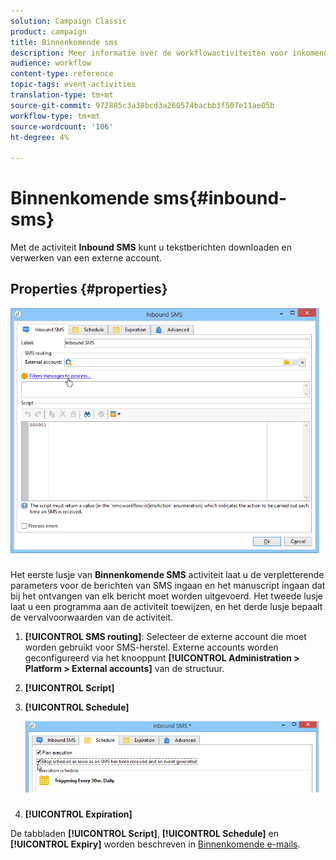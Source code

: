 ```yaml
---
solution: Campaign Classic
product: campaign
title: Binnenkomende sms
description: Meer informatie over de workflowactiviteiten voor inkomende SMS
audience: workflow
content-type: reference
topic-tags: event-activities
translation-type: tm+mt
source-git-commit: 972885c3a38bcd3a260574bacbb3f507e11ae05b
workflow-type: tm+mt
source-wordcount: '106'
ht-degree: 4%

---
```



# Binnenkomende sms{#inbound-sms}

Met de activiteit **Inbound SMS** kunt u tekstberichten downloaden en verwerken van een externe account.

## Properties {#properties}

![](assets/sms_rec_edit.png)

Het eerste lusje van **Binnenkomende SMS** activiteit laat u de verpletterende parameters voor de berichten van SMS ingaan en het manuscript ingaan dat bij het ontvangen van elk bericht moet worden uitgevoerd. Het tweede lusje laat u een programma aan de activiteit toewijzen, en het derde lusje bepaalt de vervalvoorwaarden van de activiteit.

1. **[!UICONTROL SMS routing]**: Selecteer de externe account die moet worden gebruikt voor SMS-herstel. Externe accounts worden geconfigureerd via het knooppunt **[!UICONTROL Administration > Platform > External accounts]** van de structuur.
1. **[!UICONTROL Script]**
1. **[!UICONTROL Schedule]**

   ![](assets/sms_rec_edit_2.png)

1. **[!UICONTROL Expiration]**

De tabbladen **[!UICONTROL Script]**, **[!UICONTROL Schedule]** en **[!UICONTROL Expiry]** worden beschreven in [Binnenkomende e-mails](../../workflow/using/inbound-emails.md).
